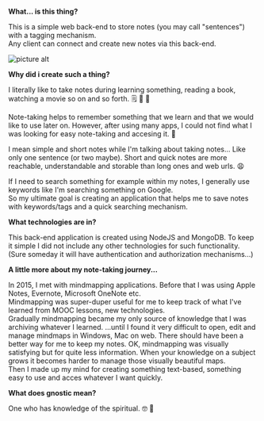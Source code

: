 **What... is this thing?**

This is a simple web back-end to store notes (you may call "sentences") with a tagging mechanism.  
Any client can connect and create new notes via this back-end.

![picture alt](https://onurersen.gitlab.io/img/gnostic-illustration.png)

**Why did i create such a thing?**

I literally like to take notes during learning something, reading a book, watching a movie so on and so forth. 🗒️ 📰 🎥

Note-taking helps to remember something that we learn and that we would like to use later on. However, after using many apps, I could not find what I was looking for easy note-taking and accesing it. 🤯

I mean simple and short notes while I'm talking about taking notes... Like only one sentence (or two maybe). Short and quick notes are more reachable, understandable and storable than long ones and web urls. 😩

If I need to search something for example within my notes, I generally use keywords like I'm searching something on Google.  
So my ultimate goal is creating an application that helps me to save notes with keywords/tags and a quick searching mechanism.

**What technologies are in?**

This back-end application is created using NodeJS and MongoDB.
To keep it simple I did not include any other technologies for such functionality.  
(Sure someday it will have authentication and authorization mechanisms...)

**A little more about my note-taking journey...**

In 2015, I met with mindmapping applications. Before that I was using Apple Notes, Evernote, Microsoft OneNote etc.  
Mindmapping was super-duper useful for me to keep track of what I've learned from MOOC lessons, new technologies.  
Gradually mindmapping became my only source of knowledge that I was archiving whatever I learned.
...until I found it very difficult to open, edit and manage mindmaps in Windows, Mac on web. There should have been a better way 
for me to keep my notes. OK, mindmapping was visually satisfying but for quite less information. When your knowledge on a subject grows 
it becomes harder to manage those visually beautiful maps.  
Then I made up my mind for creating something text-based, something easy to use and acces whatever I want quickly.  

**What does gnostic mean?**

One who has knowledge of the spiritual. 🤓 🧠